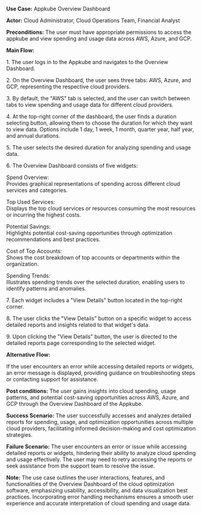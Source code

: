 
**Use Case:** Appkube Overview Dashboard

**Actor:** Cloud Administrator, Cloud Operations Team, Financial Analyst

**Preconditions:** The user must have appropriate permissions to access the appkube and view spending and usage data across AWS, Azure, and GCP.

**Main Flow:**

1\. The user logs in to the Appkube and navigates to the Overview Dashboard.

2\. On the Overview Dashboard, the user sees three tabs: AWS, Azure, and GCP, representing the respective cloud providers.

3\. By default, the "AWS" tab is selected, and the user can switch between tabs to view spending and usage data for different cloud providers.

4\. At the top-right corner of the dashboard, the user finds a duration selecting button, allowing them to choose the duration for which they want to view data. Options include 1 day, 1 week, 1 month, quarter year, half year, and annual durations.

5\. The user selects the desired duration for analyzing spending and usage data.

6\. The Overview Dashboard consists of five widgets:

Spend Overview: <br>Provides graphical representations of spending across different cloud services and categories.

Top Used Services:<br> Displays the top cloud services or resources consuming the most resources or incurring the highest costs.

Potential Savings:<br> Highlights potential cost-saving opportunities through optimization recommendations and best practices.

Cost of Top Accounts:<br> Shows the cost breakdown of top accounts or departments within the organization.

Spending Trends: <br>Illustrates spending trends over the selected duration, enabling users to identify patterns and anomalies.

7\. Each widget includes a "View Details" button located in the top-right corner.

8\. The user clicks the "View Details" button on a specific widget to access detailed reports and insights related to that widget's data.

9\. Upon clicking the "View Details" button, the user is directed to the detailed reports page corresponding to the selected widget.

**Alternative Flow:**

If the user encounters an error while accessing detailed reports or widgets, an error message is displayed, providing guidance on troubleshooting steps or contacting support for assistance.

**Post conditions:** The user gains insights into cloud spending, usage patterns, and potential cost-saving opportunities across AWS, Azure, and GCP through the Overview Dashboard of the Appkube.

**Success Scenario:** The user successfully accesses and analyzes detailed reports for spending, usage, and optimization opportunities across multiple cloud providers, facilitating informed decision-making and cost optimization strategies.

**Failure Scenario:** The user encounters an error or issue while accessing detailed reports or widgets, hindering their ability to analyze cloud spending and usage effectively. The user may need to retry accessing the reports or seek assistance from the support team to resolve the issue.

**Note:** The use case outlines the user interactions, features, and functionalities of the Overview Dashboard of the cloud optimization software, emphasizing usability, accessibility, and data visualization best practices. Incorporating error handling mechanisms ensures a smooth user experience and accurate interpretation of cloud spending and usage data.

